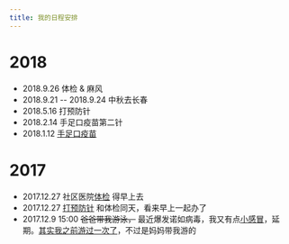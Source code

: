 ```yaml
---
title: 我的日程安排
---
```

# 2018
* 2018.9.26 体检 & 麻风
* 2018.9.21 -- 2018.9.24 中秋去长春
* 2018.5.16 打预防针
* 2018.2.14 手足口疫苗第二针
* 2018.1.12 [手足口疫苗](/2018/01/12/我爱美女/)

# 2017
* 2017.12.27 社区医院[体检](/2017/12/27/我们第二次抽血/) 得早上去
* 2017.12.27 [打预防针](/2017/12/27/流脑疫苗/) 和体检同天，看来早上一起办了
* 2017.12.9 15:00 ~~爸爸带我游泳，~~ 最近爆发诺如病毒，我又有点[小感冒](/2017/12/11/最近有点小感冒/)，延期。[其实我之前游过一次了](/2017/11/25/我第一次游泳/)，不过是妈妈带我游的
